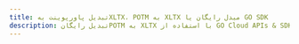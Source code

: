 ---title: تبدیل پاورپوینت بهXLTX، POTM به XLTX مبدل رایگان یا GO SDKdescription: تبدیل رایگانPOTM به XLTX با استفاده از GO Cloud APIs & SDK. همچنین اسناد Microsoft PowerPoint را در Cloud ایجاد، ویرایش و رندر کنید.---